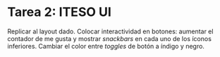 # Tarea 2: ITESO UI

Replicar al layout dado. Colocar interactividad en botones: aumentar el contador de me gusta y mostrar _snackbars_ en cada uno de los íconos inferiores.
Cambiar el color entre _toggles_ de botón a índigo y negro.

